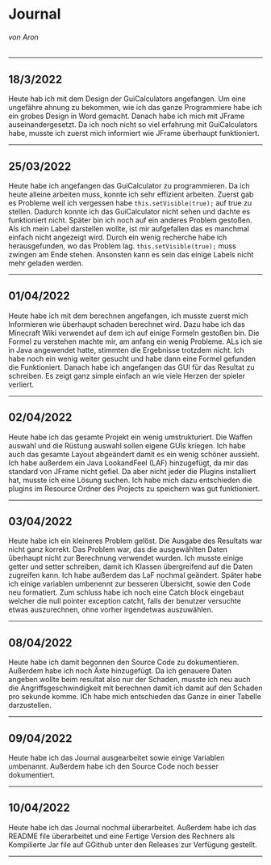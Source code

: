 # Journal 
###### von Aron

---
## 18/3/2022
Heute hab ich mit dem Design der GuiCalculators angefangen. Um eine ungefähre ahnung zu bekommen, wie ich das ganze Programmiere habe ich ein grobes Design in Word gemacht. Danach habe ich mich mit JFrame auseinandergesetzt. Da ich noch nicht so viel erfahrung mit GuiCalculators habe, musste ich zuerst mich informiert wie JFrame überhaupt funktioniert.

---
## 25/03/2022
Heute habe ich angefangen das GuiCalculator zu programmieren. Da ich heute alleine arbeiten muss, konnte ich sehr effizient arbeiten. Zuerst gab es Probleme weil ich vergessen habe `this.setVisible(true);` auf true zu stellen. Dadurch konnte ich das GuiCalculator nicht sehen und dachte es funktioniert nicht. Später bin ich noch auf ein anderes Problem gestoßen. Als ich mein Label darstellen wollte, ist mir aufgefallen das es manchmal einfach nicht angezeigt wird. Durch ein wenig recherche habe ich herausgefunden, wo das Problem lag. `this.setVisible(true);` muss zwingen am Ende stehen. Ansonsten kann es sein das einige Labels nicht mehr geladen werden. 

---
## 01/04/2022
Heute habe ich mit dem berechnen angefangen, ich musste zuerst mich Informieren wie überhaupt schaden berechnet wird. Dazu habe ich das Minecraft Wiki verwendet auf dem ich auf einige Formeln gestoßen bin.
Die Formel zu verstehen machte mir, am anfang ein wenig Probleme. ALs ich sie in Java angewendet hatte, stimmten die Ergebnisse trotzdem nicht. Ich habe noch ein wenig weiter gesucht und habe dann eine Formel gefunden die Funktioniert. Danach habe ich angefangen das GUI für das Resultat zu schreiben. Es zeigt ganz simple einfach an wie viele Herzen der spieler verliert.

---
## 02/04/2022
Heute habe ich das gesamte Projekt ein wenig umstrukturiert. Die Waffen auswahl und die Rüstung auswahl sollen eigene GUIs kriegen. Ich habe auch das gesamte Layout abgeändert damit es ein wenig schöner aussieht. Ich habe außerdem ein Java LookandFeel (LAF) hinzugefügt, da mir das standard von JFrame nicht gefiel. Da aber nicht jeder die Plugins installiert hat, musste ich eine Lösung suchen. Ich habe mich dazu entschieden die plugins im Resource Ordner des Projects zu speichern was gut funktioniert.

---
## 03/04/2022
Heute habe ich ein kleineres Problem gelöst. Die Ausgabe des Resultats war nicht ganz korrekt. Das Problem war, das die ausgewählten Daten überhaupt nicht zur Berechnung verwendet wurden. Ich musste einige getter und setter schreiben, damit ich Klassen übergreifend auf die Daten zugreifen kann. Ich habe außerdem das LaF nochmal geändert. Später habe ich einige variablen umbenennt zur besseren Übersicht, sowie den Code neu formatiert. Zum schluss habe ich noch eine Catch block eingebaut welcher die null pointer exception catcht, falls der benutzer versuchte etwas auszurechnen, ohne vorher irgendetwas auszuwählen.

---
## 08/04/2022
Heute habe ich damit begonnen den Source Code zu dokumentieren. Außerdem habe ich noch Äxte hinzugefügt. Da ich genauere Daten angeben wollte beim resultat also nur der Schaden, musste ich neu auch die Angriffsgeschwindigkeit mit berechnen damit ich damit auf den Schaden pro sekunde komme. ICh habe mich entschieden das Ganze in einer Tabelle darzustellen.

---
## 09/04/2022
Heute habe ich das Journal ausgearbeitet sowie einige Variablen umbenannt. Außerdem habe ich den Source Code noch besser dokumentiert.

---
## 10/04/2022
Heute habe ich das Journal nochmal überarbeitet. Außerdem habe ich das README file überarbeitet und eine Fertige Version des Rechners als Kompilierte Jar file auf GGithub unter den Releases zur Verfügung gestellt. 

---